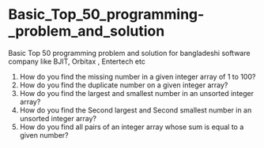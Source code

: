 # Basic_Top_50_programming-_problem_and_solution
Basic Top 50 programming problem and solution for bangladeshi software company like BJIT, Orbitax , Entertech etc

1. How do you find the missing number in a given integer array of 1 to 100?
2. How do you find the duplicate number on a given integer array?
3. How do you find the largest and smallest number in an unsorted integer array?
4. How do you find the Second largest and Second smallest number in an unsorted integer array?
5. How do you find all pairs of an integer array whose sum is equal to a given number?